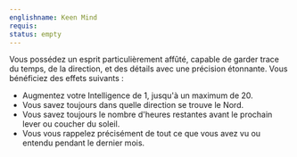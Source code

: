 ```yaml
---
englishname: Keen Mind
requis:
status: empty
---
```

Vous possédez un esprit particulièrement affûté, capable de garder trace du temps, de la direction, et des détails avec une précision étonnante. Vous bénéficiez des effets suivants : 

 - Augmentez votre Intelligence de 1, jusqu'à un maximum de 20.
 - Vous savez toujours dans quelle direction se trouve le Nord.
 - Vous savez toujours le nombre d'heures restantes avant le prochain lever ou coucher du soleil.
 - Vous vous rappelez précisément de tout ce que vous avez vu ou entendu pendant le dernier mois.

